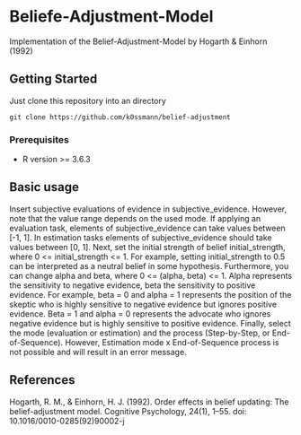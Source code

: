 # Beliefe-Adjustment-Model

Implementation of the Belief-Adjustment-Model by Hogarth & Einhorn (1992)

## Getting Started

Just clone this repository into an directory
```
git clone https://github.com/k0ssmann/belief-adjustment
```

### Prerequisites

* R version >= 3.6.3

## Basic usage

Insert subjective evaluations of evidence in subjective_evidence. However, note that the value range depends on the used mode. 
If applying an evaluation task, elements of subjective_evidence can take values between [-1, 1].
In estimation tasks elements of subjective_evidence should take values between [0, 1].
Next, set the initial strength of belief initial_strength, where 0 <= initial_strength <= 1.
For example, setting initial_strength to 0.5 can be interpreted as a neutral belief in some hypothesis.
Furthermore, you can change alpha and beta, where 0 <= (alpha, beta) <= 1. Alpha represents the sensitivity
to negative evidence, beta the sensitivity to positive evidence. For example, beta = 0 and alpha = 1 represents the position
of the skeptic who is highly sensitive to negative evidence but ignores positive evidence. Beta = 1 and alpha = 0
represents the advocate who ignores negative evidence but is highly sensitive to positive evidence.
Finally, select the mode (evaluation or estimation) and the process (Step-by-Step, or End-of-Sequence).
However, Estimation mode x End-of-Sequence process is not possible and will result in an error message.

## References

Hogarth, R. M., & Einhorn, H. J. (1992). Order effects in belief updating: The belief-adjustment model. 
Cognitive Psychology, 24(1), 1–55. doi: 10.1016/0010-0285(92)90002-j 